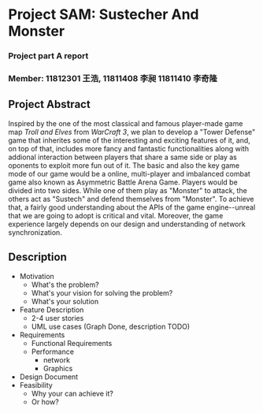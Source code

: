 # Project SAM: Sustecher And Monster
### Project part A report
### Member: 11812301 王浩, 11811408 李昶 11811410 李奇隆
## **Project Abstract**
Inspired by the one of the most classical and famous player-made game map *Troll and Elves* from *WarCraft 3*, we plan to develop a "Tower Defense" game that inherites some of the interesting and exciting features of it,
and, on top of that, includes more fancy and fantastic functionalities along with addional interaction between players that share a same side or play as oponents to exploit more fun out of it. 
The basic and also the key game mode of our game would be a online, multi-player and imbalanced combat game also known as Asymmetric Battle Arena Game. Players would be divided into two sides. 
While one of them play as "Monster" to attack, the others act as "Sustech" and defend themselves from "Monster".
To achieve that, a fairly good understanding about the APIs of the game engine--unreal that we are going to adopt is critical and vital. 
Moreover, the game experience largely depends on our design and understanding of network synchronization.
## **Description**
* Motivation
  * What's the problem?
  * What's your vision for solving the problem?
  * What's your solution
* Feature Description 
  * 2-4 user stories
  * UML use cases (Graph Done, description TODO)
* Requirements
  * Functional Requirements
  * Performance
    * network
    * Graphics
* Design Document
* Feasibility
  * Why your can achieve it?
  * Or how?


